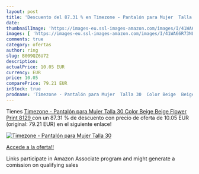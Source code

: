 ```yaml
---
layout: post
title: 'Descuento del 87.31 % en Timezone - Pantalón para Mujer  Talla 30'
date: 
thumbnailImage: 'https://images-eu.ssl-images-amazon.com/images/I/41WA66R73NL._SL200_.jpg'
images: [ 'https://images-eu.ssl-images-amazon.com/images/I/41WA66R73NL._SL200_.jpg' ]
comments: true
category: ofertas
author: ring
slug: B009QZ6U72
description:
actualPrice: 10.05 EUR
currency: EUR
price: 10.05
comparePrice: 79.21 EUR
inStock: true
prodname: 'Timezone - Pantalón para Mujer  Talla 30  Color Beige  Beige Flower Print 8129 '
---
```


Tienes [Timezone - Pantalón para Mujer  Talla 30  Color Beige  Beige Flower Print 8129 ](https://www.amazon.es/dp/B009QZ6U72/?tag=tolees-21) con un 87.31 % de descuento con precio de oferta de 10.05 EUR (original: 79.21 EUR) en el siguiente enlace!

[![Timezone - Pantalón para Mujer  Talla 30](https://images-eu.ssl-images-amazon.com/images/I/41WA66R73NL._SL200_.jpg)](https://www.amazon.es/dp/B009QZ6U72/?tag=tolees-21)

[Accede a la oferta!!](https://www.amazon.es/dp/B009QZ6U72/?tag=tolees-21)

Links participate in Amazon Associate program and might generate a comission on qualifying sales


